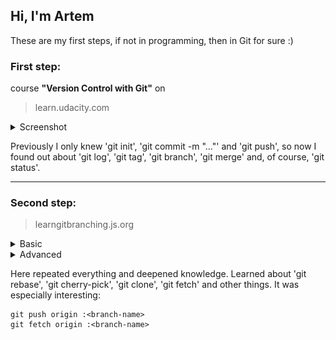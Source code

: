 ## Hi, I'm Artem
These are my first steps, if not in programming, then in Git for sure :)

### First step:
course __"Version Control with Git"__ on
> learn.udacity.com

<details><summary>Screenshot</summary>

![](images/finish-udacity-git-learn.jpg)

</details>

Previously I only knew 'git init', 'git commit -m "..."' and 'git push', 
so now I found out about 'git log', 'git tag', 'git branch', 'git merge' and, 
of course, 'git status'.

---
### Second step:

> learngitbranching.js.org

<details><summary>Basic</summary>

![](images/learngitbranching-base.jpg)

</details>

<details><summary>Advanced</summary>

![](images/learngitbranching-advanced.jpg)

</details>

Here repeated everything and deepened knowledge. Learned about 'git rebase',
'git cherry-pick', 'git clone', 'git fetch' and other things.
It was especially interesting:
```
git push origin :<branch-name>
git fetch origin :<branch-name>
```
